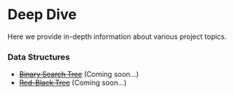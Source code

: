 # Deep Dive

Here we provide in-depth information about various project topics.

### Data Structures

- ~~[Binary Search Tree](https://haleyhousellc.github.io/arboriculture/deep_dive/bst)~~ (Coming soon...)
- ~~[Red-Black Tree](https://haleyhousellc.github.io/arboriculture/deep_dive/rbt)~~ (Coming soon...)